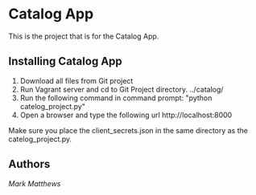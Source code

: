 # Catalog App

This is the project that is for the Catalog App.

## Installing Catalog App
1. Download all files from Git project 
2. Run Vagrant server and cd to Git Project directory. ../catalog/
3. Run the following command in command prompt: "python catelog_project.py"
4. Open a browser and type the following url http://localhost:8000

Make sure you place the client_secrets.json in the same directory as the catelog_project.py.

## Authors

*Mark Matthews*